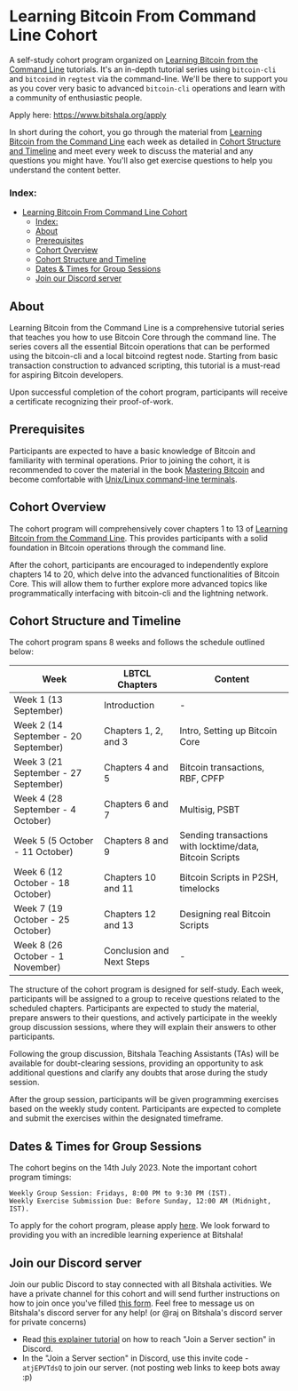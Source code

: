 # Learning Bitcoin From Command Line Cohort

A self-study cohort program organized on [Learning Bitcoin from the Command Line](https://github.com/BlockchainCommons/Learning-Bitcoin-from-the-Command-Line) tutorials.
It's an in-depth tutorial series using `bitcoin-cli` and `bitcoind` in `regtest` via the command-line. We'll be there to support you as you cover very basic to advanced
`bitcoin-cli` operations and learn with a community of enthusiastic people.

Apply here: https://www.bitshala.org/apply

In short during the cohort, you go through the material from [Learning Bitcoin from the Command Line](https://github.com/BlockchainCommons/Learning-Bitcoin-from-the-Command-Line)
each week as detailed in [Cohort Structure and Timeline](#cohort-structure-and-timeline) and meet every week to discuss the material and any questions you might have.
You'll also get exercise questions to help you understand the content better.

### Index:
- [Learning Bitcoin From Command Line Cohort](#learning-bitcoin-from-command-line-cohort)
    - [Index:](#index)
  - [About](#about)
  - [Prerequisites](#prerequisites)
  - [Cohort Overview](#cohort-overview)
  - [Cohort Structure and Timeline](#cohort-structure-and-timeline)
  - [Dates \& Times for Group Sessions](#dates--times-for-group-sessions)
  - [Join our Discord server](#join-our-discord-server)

## About
Learning Bitcoin from the Command Line is a comprehensive tutorial series that teaches you how to use Bitcoin Core through the command line. The series covers all the
essential Bitcoin operations that can be performed using the bitcoin-cli and a local bitcoind regtest node. Starting from basic transaction construction to advanced scripting,
this tutorial is a must-read for aspiring Bitcoin developers.

Upon successful completion of the cohort program, participants will receive a certificate recognizing their proof-of-work.

## Prerequisites
Participants are expected to have a basic knowledge of Bitcoin and familiarity with terminal operations. Prior to joining the cohort, it is recommended to cover the material
in the book [Mastering Bitcoin](https://github.com/bitcoinbook/bitcoinbook) and become comfortable with [Unix/Linux command-line terminals](https://www.youtube.com/watch?v=s3ii48qYBxA).

## Cohort Overview
The cohort program will comprehensively cover chapters 1 to 13 of [Learning Bitcoin from the Command Line](https://github.com/BlockchainCommons/Learning-Bitcoin-from-the-Command-Line).
This provides participants with a solid foundation in Bitcoin operations through the command line.

After the cohort, participants are encouraged to independently explore chapters 14 to 20, which delve into the advanced functionalities of Bitcoin Core. This will allow them
to further explore more advanced topics like programmatically interfacing with bitcoin-cli and the lightning network.

## Cohort Structure and Timeline

The cohort program spans 8 weeks and follows the schedule outlined below:

| Week                             | LBTCL Chapters            | Content                                                  |
|----------------------------------|---------------------------|----------------------------------------------------------|
| Week 1 (13 September)            | Introduction              | -                                                        |
| Week 2 (14 September - 20 September) | Chapters 1, 2, and 3      | Intro, Setting up Bitcoin Core                           |
| Week 3 (21 September - 27 September) | Chapters 4 and 5          | Bitcoin transactions, RBF, CPFP                          |
| Week 4 (28 September - 4 October) | Chapters 6 and 7          | Multisig, PSBT                                           |
| Week 5 (5 October - 11 October)  | Chapters 8 and 9          | Sending transactions with locktime/data, Bitcoin Scripts |
| Week 6 (12 October - 18 October) | Chapters 10 and 11        | Bitcoin Scripts in P2SH, timelocks                       |
| Week 7 (19 October - 25 October) | Chapters 12 and 13        | Designing real Bitcoin Scripts                           |
| Week 8 (26 October - 1 November) | Conclusion and Next Steps | -                                                        |
The structure of the cohort program is designed for self-study. Each week, participants will be assigned to a group to receive questions related to the scheduled chapters.
Participants are expected to study the material, prepare answers to their questions, and actively participate in the weekly group discussion sessions, where they will explain
their answers to other participants.

Following the group discussion, Bitshala Teaching Assistants (TAs) will be available for doubt-clearing sessions, providing an opportunity to ask additional questions and
clarify any doubts that arose during the study session.

After the group session, participants will be given programming exercises based on the weekly study content. Participants are expected to complete and submit the exercises
within the designated timeframe.

## Dates & Times for Group Sessions
The cohort begins on the 14th July 2023. Note the important cohort program timings:

    Weekly Group Session: Fridays, 8:00 PM to 9:30 PM (IST).
    Weekly Exercise Submission Due: Before Sunday, 12:00 AM (Midnight, IST).

To apply for the cohort program, please apply [here](https://www.bitshala.org/apply). We look forward to providing you with an incredible learning experience at Bitshala!

## Join our Discord server
Join our public Discord to stay connected with all Bitshala activities. We have a private channel for this cohort and will send further instructions on how to join 
once you've filled [this form](https://www.bitshala.org/apply).
Feel free to message us on Bitshala's discord server for any help! (or @raj on Bitshala's discord server for private concerns)
- Read [this explainer tutorial](https://support.discord.com/hc/en-us/articles/360034842871-How-do-I-join-a-Server-#h_01FSJF9GT2QJMS2PRAW36WNBS8) on how to reach "Join a Server section" in Discord.
- In the "Join a Server section" in Discord, use this invite code - `atjEPVTdsQ` to join our server. (not posting web links to keep bots away :p)
